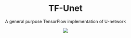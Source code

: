 <div align="center">
<h1>TF-Unet</h1>
<p>A general purpose TensorFlow implementation of U-network</p>
<img src="https://travis-ci.com/juniorxsound/TF-Unet.svg?token=ztzi6EexNpaHGeSp1q8W&branch=master" />
</div>